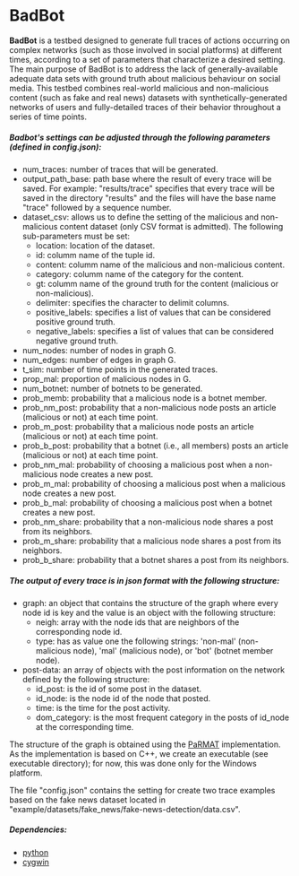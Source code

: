 # **BadBot**

**BadBot** is a testbed designed to generate full traces of actions occurring on complex networks (such as those involved in social platforms) at different times, according to a set of parameters that characterize a desired setting. The main purpose of BadBot is to address the lack of generally-available adequate data sets with ground truth about malicious behaviour on social media. This testbed combines real-world malicious and non-malicious content (such as fake and real news) datasets with synthetically-generated networks of users and fully-detailed traces of their behavior throughout a series of time points.

##### Badbot's settings can be adjusted through the following parameters (defined in config.json):
- num_traces: number of traces that will be generated.
- output_path_base: path base where the result of every trace will be saved. For example: "results/trace" specifies that every trace will be saved in the directory "results" and the files will have the base name "trace" followed by a sequence number.
- dataset_csv: allows us to define the setting of the malicious and non-malicious content dataset (only CSV format is admitted). The following sub-parameters must be set:
    - location: location of the dataset.
    - id: columm name of the tuple id.
    - content: columm name of the malicious and non-malicious content.
    - category: columm name of the category for the content.
    - gt: columm name of the ground truth for the content (malicious or non-malicious).
    - delimiter: specifies the character to delimit columns.
    - positive_labels: specifies a list of values that can be considered positive ground truth.
    - negative_labels: specifies a list of values that can be considered negative ground truth.
- num_nodes: number of nodes in graph G. 
- num_edges: number of edges in graph G.
- t_sim: number of time points in the generated traces.
- prop_mal: proportion of malicious nodes in G.
- num_botnet: number of botnets to be generated.
- prob_memb: probability that a malicious node is a botnet member.
- prob_nm_post: probability that a non-malicious node posts an article (malicious or not) at each time point.
- prob_m_post: probability that a malicious node posts an article (malicious or not) at each time point.
- prob_b_post: probability that a botnet (i.e., all members) posts an article (malicious or not) at each time point.
- prob_nm_mal: probability of choosing a malicious post when a non-malicious node creates a new post.
- prob_m_mal: probability of choosing a malicious post when a malicious node creates a new post.
- prob_b_mal: probability of choosing a malicious post when a botnet creates a new post.
- prob_nm_share: probability that a non-malicious node shares a post from its neighbors.
- prob_m_share: probability that a malicious node shares a post from its neighbors.
- prob_b_share: probability that a botnet shares a post from its neighbors.


##### The output of every trace is in json format with the following structure:
- graph: an object that contains the structure of the graph where every node id is key and the value is an object with the following structure:
    - neigh: array with the node ids that are neighbors of the corresponding node id.
    - type: has as value one the following strings: 'non-mal' (non-malicious node), 'mal' (malicious node), or 'bot' (botnet member node).
- post-data: an array of objects with the post information on the network defined by the following structure:
    - id_post: is the id of some post in the dataset.
    - id_node: is the node id of the node that posted.
    - time: is the time for the post activity.
    - dom_category: is the most frequent category in the posts of id_node at the corresponding time.

The structure of the graph is obtained using the [PaRMAT](https://github.com/farkhor/PaRMAT) implementation. As the implementation is based on C++, we create an executable (see executable directory); for now, this was done only for the Windows platform.

The file "config.json" contains the setting for create two trace examples based on the fake news dataset located in "example/datasets/fake_news/fake-news-detection/data.csv".

##### Dependencies:
- [python](https://www.python.org/downloads/)
- [cygwin](https://www.cygwin.com/)